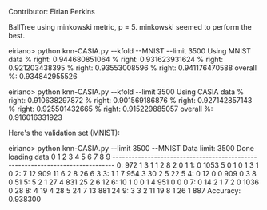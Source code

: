 Contributor: Eirian Perkins

BallTree using minkowski metric, p = 5. minkowski seemed to perform the best.

eiriano> python knn-CASIA.py --kfold  --MNIST --limit 3500
    Using MNIST data
    % right:  0.944680851064
    % right:  0.931623931624
    % right:  0.921203438395
    % right:  0.93553008596
    % right:  0.941176470588
overall %:  0.934842955526

eiriano> python knn-CASIA.py --kfold  --limit 3500
    Using CASIA data
    % right:  0.910638297872
    % right:  0.901569186876
    % right:  0.927142857143
    % right:  0.925501432665
    % right:  0.915229885057
overall %:  0.916016331923

Here's the validation set (MNIST):

eiriano> python knn-CASIA.py --limit 3500 --MNIST
    Data limit: 3500
    Done loading data
        0    1    2    3    4    5    6    7    8    9
        ------------------------------------------------------------------------------
        0:    972    1    3    1    1    2    8    2    0    1
        1:    0    1053    5    0    1    0    1    3    1    0
        2:    7    12    909    11    6    2    8    26    6    3
        3:    1    1    7    954    3    30    2    5    22    5
        4:    0    12    0    0    909    0    3    8    0    51
        5:    5    2    1    27    4    831    25    2    6    12
        6:    10    1    0    0    1    4    951    0    0    0
        7:    0    14    2    1    7    2    0    1036    0    28
        8:    4    19    4    28    5    24    7    13    881    24
        9:    3    3    2    11    19    8    1    26    1    887
        Accuracy: 0.938300
